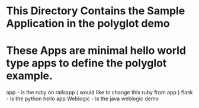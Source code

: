 # This Directory Contains the Sample Application in the polyglot demo 
# These Apps are minimal hello world type apps to define the polyglot example.
app -  is the ruby on railsapp ( would like to change this ruby from app )
flask - is the python hello app
Weblogic -  is the java weblogic demo
